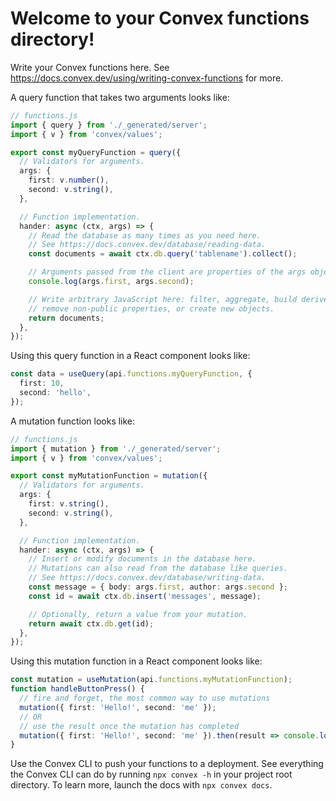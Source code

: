 # Welcome to your Convex functions directory!

Write your Convex functions here. See
https://docs.convex.dev/using/writing-convex-functions for more.

A query function that takes two arguments looks like:

```ts
// functions.js
import { query } from './_generated/server';
import { v } from 'convex/values';

export const myQueryFunction = query({
  // Validators for arguments.
  args: {
    first: v.number(),
    second: v.string(),
  },

  // Function implementation.
  hander: async (ctx, args) => {
    // Read the database as many times as you need here.
    // See https://docs.convex.dev/database/reading-data.
    const documents = await ctx.db.query('tablename').collect();

    // Arguments passed from the client are properties of the args object.
    console.log(args.first, args.second);

    // Write arbitrary JavaScript here: filter, aggregate, build derived data,
    // remove non-public properties, or create new objects.
    return documents;
  },
});
```

Using this query function in a React component looks like:

```ts
const data = useQuery(api.functions.myQueryFunction, {
  first: 10,
  second: 'hello',
});
```

A mutation function looks like:

```ts
// functions.js
import { mutation } from './_generated/server';
import { v } from 'convex/values';

export const myMutationFunction = mutation({
  // Validators for arguments.
  args: {
    first: v.string(),
    second: v.string(),
  },

  // Function implementation.
  hander: async (ctx, args) => {
    // Insert or modify documents in the database here.
    // Mutations can also read from the database like queries.
    // See https://docs.convex.dev/database/writing-data.
    const message = { body: args.first, author: args.second };
    const id = await ctx.db.insert('messages', message);

    // Optionally, return a value from your mutation.
    return await ctx.db.get(id);
  },
});
```

Using this mutation function in a React component looks like:

```ts
const mutation = useMutation(api.functions.myMutationFunction);
function handleButtonPress() {
  // fire and forget, the most common way to use mutations
  mutation({ first: 'Hello!', second: 'me' });
  // OR
  // use the result once the mutation has completed
  mutation({ first: 'Hello!', second: 'me' }).then(result => console.log(result));
}
```

Use the Convex CLI to push your functions to a deployment. See everything
the Convex CLI can do by running `npx convex -h` in your project root
directory. To learn more, launch the docs with `npx convex docs`.
